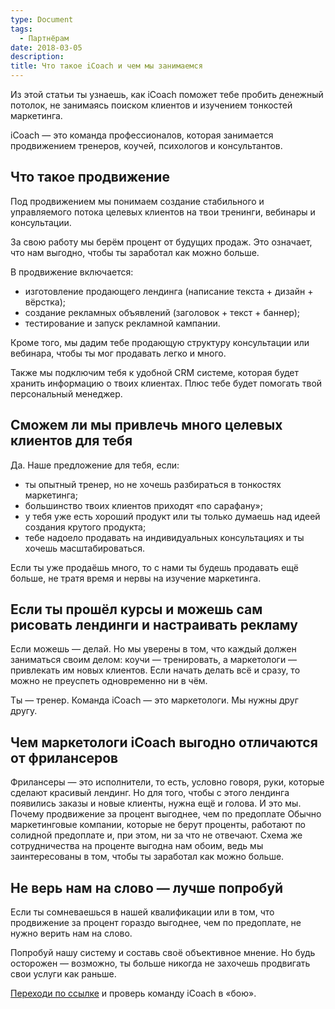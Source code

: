 ```yaml
---
type: Document
tags:
  - Партнёрам
date: 2018-03-05
description: 
title: Что такое iCoach и чем мы занимаемся
---
```

Из этой статьи ты узнаешь, как iCoach поможет тебе пробить денежный потолок, не занимаясь поиском клиентов и изучением тонкостей маркетинга.

iCoach — это команда профессионалов, которая занимается продвижением тренеров, коучей, психологов и консультантов.

## Что такое продвижение

Под продвижением мы понимаем создание стабильного и управляемого потока целевых клиентов на твои тренинги, вебинары и консультации.

За свою работу мы берём процент от будущих продаж. Это означает, что нам выгодно, чтобы ты заработал как можно больше.

В продвижение включается:

* изготовление продающего лендинга (написание текста + дизайн + вёрстка);
* создание рекламных объявлений (заголовок + текст + баннер);
* тестирование и запуск рекламной кампании.

Кроме того, мы дадим тебе продающую структуру консультации или вебинара, чтобы ты мог продавать легко и много.

Также мы подключим тебя к удобной CRM системе, которая будет хранить информацию о твоих клиентах. Плюс тебе будет помогать твой персональный менеджер.

## Сможем ли мы привлечь много целевых клиентов для тебя

Да. Наше предложение для тебя, если:

* ты опытный тренер, но не хочешь разбираться в тонкостях маркетинга;
* большинство твоих клиентов приходят «по сарафану»;
* у тебя уже есть хороший продукт или ты только думаешь над идеей создания крутого продукта;
* тебе надоело продавать на индивидуальных консультациях и ты хочешь масштабироваться.

Если ты уже продаёшь много, то с нами ты будешь продавать ещё больше, не тратя время и нервы на изучение маркетинга.

## Если ты прошёл курсы и можешь сам рисовать лендинги и настраивать рекламу

Если можешь — делай. Но мы уверены в том, что каждый должен заниматься своим делом: коучи — тренировать, а маркетологи — привлекать им новых клиентов. Если начать делать всё и сразу, то можно не преуспеть одновременно ни в чём.

Ты — тренер. Команда iCoach — это маркетологи. Мы нужны друг другу.

## Чем маркетологи iCoach выгодно отличаются от фрилансеров

Фрилансеры — это исполнители, то есть, условно говоря, руки, которые сделают красивый лендинг. Но для того, чтобы с этого лендинга появились заказы и новые клиенты, нужна ещё и голова. И это мы.
Почему продвижение за процент выгоднее, чем по предоплате
Обычно маркетинговые компании, которые не берут проценты, работают по солидной предоплате и, при этом, ни за что не отвечают. Схема же сотрудничества на проценте выгодна нам обоим, ведь мы заинтересованы в том, чтобы ты заработал как можно больше.

## Не верь нам на слово — лучше попробуй

Если ты сомневаешься в нашей квалификации или в том, что продвижение за процент гораздо выгоднее, чем по предоплате, не нужно верить нам на слово.

Попробуй нашу систему и составь своё объективное мнение. Но будь осторожен — возможно, ты больше никогда не захочешь продвигать свои услуги как раньше.

[Переходи по ссылке](https://goo.gl/CMKTmr) и проверь команду iCoach в «бою».
